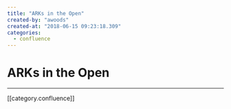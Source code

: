 ```yaml
---
title: "ARKs in the Open"
created-by: "awoods"
created-at: "2018-06-15 09:23:18.309"
categories:
  - confluence
---
```


# ARKs in the Open


---

[[category.confluence]]
